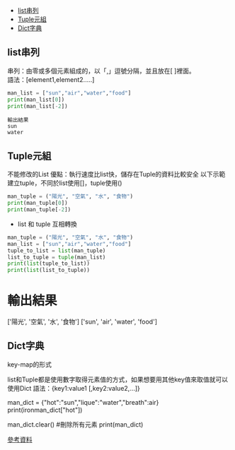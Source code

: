 * [list串列](#list串列)
* [Tuple元組](#Tuple元組)
* [Dict字典](#Dict字典)
## list串列

  串列：由零或多個元素組成的，以「,」逗號分隔，並且放在[ ]裡面。  
  語法：[element1,element2.....]  

```py
man_list = ["sun","air","water","food"]
print(man_list[0]) 
print(man_list[-2])
```

  `輸出結果`  
  `sun`  
  `water`  

## Tuple元組
不能修改的List
優點：執行速度比list快，儲存在Tuple的資料比較安全
以下示範建立tuple，不同於list使用[]，tuple使用()
```py
man_tuple = ("陽光", "空氣", "水", "食物")
print(man_tuple[0]) 
print(man_tuple[-2])
```

* list 和 tuple 互相轉換 
```py
man_tuple = ("陽光", "空氣", "水", "食物")
man_list = ["sun","air","water","food"]
tuple_to_list = list(man_tuple)
list_to_tuple = tuple(man_list)
print(list(tuple_to_list))
print(list(list_to_tuple))
```

# 輸出結果
['陽光', '空氣', '水', '食物']
['sun', 'air', 'water', 'food']

## Dict字典

key-map的形式

list和Tuple都是使用數字取得元素值的方式，如果想要用其他key值來取值就可以使用Dict
語法：{key1:value1 [,key2:value2,…]}

man_dict = {"hot":"sun","lique":"water","breath":air}
print(ironman_dict["hot"])

man_dict.clear() #刪除所有元素
print(man_dict)

[參考資料](https://ithelp.ithome.com.tw/articles/10200547)
